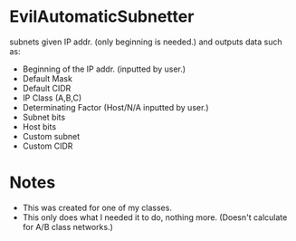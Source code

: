 # EvilAutomaticSubnetter
subnets given IP addr. (only beginning is needed.) and outputs data such as:
  * Beginning of the IP addr. (inputted by user.)
  * Default Mask
  * Default CIDR
  * IP Class (A,B,C)
  * Determinating Factor (Host/N/A inputted by user.)
  * Subnet bits
  * Host bits
  * Custom subnet
  * Custom CIDR
# Notes
  * This was created for one of my classes.
  * This only does what I needed it to do, nothing more. (Doesn't calculate for A/B class networks.)
